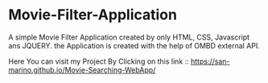 # Movie-Filter-Application
A simple Movie Filter Application created by only HTML, CSS, Javascript ans JQUERY. the Application is created with the help of OMBD external API.


Here You can visit my Project By Clicking on this link :: https://san-marino.github.io/Movie-Searching-WebApp/
